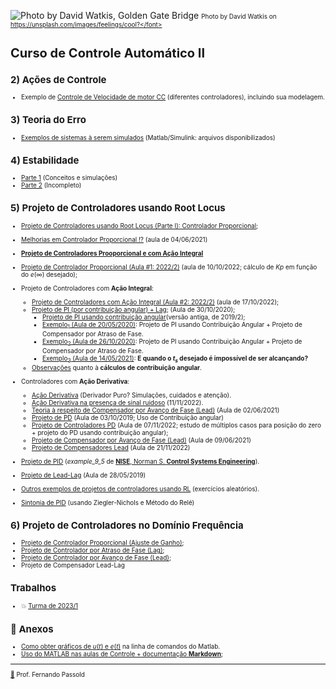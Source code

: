 <!-- ttitle: Controle Automático II -->

![Photo by David Watkis, Golden Gate Bridge](https://images.unsplash.com/photo-1566153580922-16a9709fff30?ixlib=rb-1.2.1&ixid=MnwxMjA3fDB8MHxwaG90by1wYWdlfHx8fGVufDB8fHx8&auto=format&fit=crop&w=1469&q=80) <font size="1"> Photo by David Watkis on https://unsplash.com/images/feelings/cool?</font> 

# Curso de Controle Automático II

## 2) Ações de Controle

* Exemplo de [Controle de Velocidade de motor CC](Testes_Velocidade_Motor_CC/modelagem_motor_cc.html) (diferentes controladores), incluindo sua modelagem.

## 3) Teoria do Erro

* [Exemplos de sistemas à serem simulados](Simulink_Erros/Readme.html) (Matlab/Simulink: arquivos disponibilizados)

## 4) Estabilidade

- [Parte 1](estabilidade.html) (Conceitos e simulações)
- [Parte 2](estabilidade2.html) (Incompleto)

## 5) Projeto de Controladores usando Root Locus

- [Projeto de Controladores usando Root Locus (Parte I): Controlador Proporcional](projeto_usando_root_locus_parte_1.html);
- [Melhorias em Controlador Proporcional !?](Melhora_Kp/melhorias_controlador_proporcional.html) (aula de 04/06/2021)
- [**Projeto de Controladores Prooporcional e com Ação Integral**](PI_parte1.html)
- [Projeto de Controlador Proporcional (Aula #1: 2022/2)](control2inf_2020_2/aula_10102022.html) (aula de 10/10/2022; cálculo de $Kp$ em função do $e(\infty)$ desejado);

- Projeto de Controladores com **Ação Integral**:
  - [Projeto de Controladores com Ação Integral (Aula #2: 2022/2)](control2inf_2020_2/17102022.html) (aula de 17/10/2022);
  - [Projeto de PI (por contribuição angular) + Lag](PI_angular_Lag.html); (Aula de 30/10/2020);
    - [Projeto de PI usando contribuição angular](projeto_controladores_acao_integral_extendido.html)(versão antiga, de 2019/2);
    - [Exemplo$_1$ (Aula de 20/05/2020)](aula_20_05_2020/aula_20_05_2020.html): Projeto de PI usando Contribuição Angular + Projeto de Compensador por Atraso de Fase.
    - [Exemplo$_2$ (Aula de 26/10/2020)](2020_2/PI_Lag_aula_26_10_2020.html): Projeto de PI usando Contribuição Angular + Projeto de Compensador por Atraso de Fase.
    - [Exemplo$_3$ (Aula de 14/05/2021)](controle_2_info_2021_1/aula_14_05_2021.html): **E quando o $t_s$ desejado é impossível de ser alcançando?**
  - [Observações](observacoes_cuidados_contribuicao_angular.html) quanto à **cálculos de contribuição angular**.

- Controladores com **Ação Derivativa**:  
  - [Ação Derivativa](Acao_Derivativa.html) (Derivador Puro? Simulações, cuidados e atenção).
  - [Ação Derivativa na presença de sinal ruidoso](Exemplo_ruido_acao_derivativa/circuito_derivativo.html) (11/11/2022).
  - [Teoria à respeito de Compensador por Avanço de Fase (Lead)](Teoria_PD_Lead/acoes_derivativas.html) (Aula de 02/06/2021)  
  - [Projeto de PD](aula_PD_03out2019.html) (Aula de 03/10/2019; Uso de Contribuição angular)
  - [Projeto de Controladores PD](control2inf_2020_2/aula_07112022.html) (Aula de 07/11/2022; estudo de múltiplos casos para posição do zero + projeto do PD usando contribuição angular);
  - [Projeto de Compensador por Avanço de Fase (Lead)](projeto_Lead/exemplo_lead.html) (Aula de 09/06/2021)
  - [Projeto de Compensadores Lead](control2inf_2020_2/aula_21_11_2022.html) (Aula de 21/11/2022)

- [Projeto de PID](PID/examplo_9_5_PID.html) (*example_9_5* de [**NISE**, Norman S. **Control Systems Engineering**](https://bcs.wiley.com/he-bcs/Books?action=index&itemId=1118170512&bcsId=9295)).

- [Projeto de Lead-Lag](Aula_28_05_2019_lead_lag.html) (Aula de 28/05/2019)

- [Outros exemplos de projetos de controladores usando RL](exercicios/exercicios.html) (exercícios aleatórios).

- [Sintonia de PID](8_Ajuste_PID/Sintonia_PIDs_usando_ZN.html) (usando Ziegler-Nichols e Método do Relé)

## 6) Projeto de Controladores no Domínio Frequência

- [Projeto de Controlador Proporcional (Ajuste de Ganho)](projeto_bode_01.html);
- [Projeto de Controlador por Atraso de Fase (Lag)](lag_bode.html);
- [Projeto de Controlador por Avanço de Fase (Lead)](lead_bode.html);
- Projeto de Compensador Lead-Lag

## Trabalhos

* :boom: [Turma de 2023/1](trabalho_2023_1/trabalho_2023_1.html) 

## :speech_balloon: Anexos

- [Como obter gráficos de $u(t)$ e $e(t)$](Acoes_Controle_Erro/acoes_controle_erro.html) na linha de comandos do Matlab.
- [Uso do MATLAB nas aulas de Controle + documentação **Markdown**](sugestao_uso_matlab_em_controle.html);

------

<font size="1">[:musical_note:](https://soundcloud.com/paolitachan/paul-mccartney-wings-live-and) Prof. Fernando Passold</font>

<script language="JavaScript">
<!-- Hide JavaScript...
var LastUpdated = document.lastModified;
<font size="1">
document.writeln ("Last updated: " + LastUpdated);
</font>
// End Hiding -->
</script>